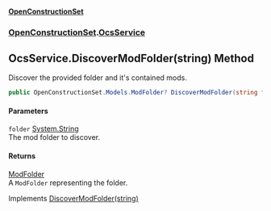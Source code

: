 #### [OpenConstructionSet](index.md 'index')
### [OpenConstructionSet](index.md#OpenConstructionSet 'OpenConstructionSet').[OcsService](vk7pKCZDraxUCiJOEKS3Rg.md 'OpenConstructionSet.OcsService')
## OcsService.DiscoverModFolder(string) Method
Discover the provided folder and it's contained mods.  
```csharp
public OpenConstructionSet.Models.ModFolder? DiscoverModFolder(string folder);
```
#### Parameters
<a name='OpenConstructionSet_OcsService_DiscoverModFolder(string)_folder'></a>
`folder` [System.String](https://docs.microsoft.com/en-us/dotnet/api/System.String 'System.String')  
The mod folder to discover.
  
#### Returns
[ModFolder](0h0FW6YI9iSflrhSD7PySw.md 'OpenConstructionSet.Models.ModFolder')  
A `ModFolder` representing the folder.

Implements [DiscoverModFolder(string)](k9cakNIC9E38AHeCZzayxw.md 'OpenConstructionSet.IOcsService.DiscoverModFolder(string)')  
